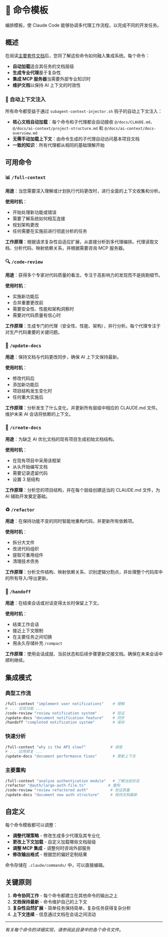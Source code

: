 # 🔧 命令模板

编排模板，使 Claude Code 能够协调多代理工作流程，以完成不同的开发任务。

## 概述

在阅读[主要套件文档](../README.md)后，您将了解这些命令如何融入集成系统。每个命令：

- **自动加载**适合其任务的文档层级
- **生成专业代理**基于复杂性 
- **集成 MCP 服务器**当需要外部专业知识时
- **维护文档**以保持 AI 上下文的时效性

### 🚀 自动上下文注入

所有命令都受益于通过 `subagent-context-injector.sh` 钩子的自动上下文注入：

- **核心文档自动加载**：每个命令和子代理都会自动接收 `@/docs/CLAUDE.md`、`@/docs/ai-context/project-structure.md` 和 `@/docs/ai-context/docs-overview.md`
- **无需手动加载上下文**：由命令生成的子代理自动访问基本项目文档
- **一致的知识**：所有代理都从相同的基础理解开始

## 可用命令

### 📊 `/full-context`
**用途**：当您需要深入理解或计划执行代码更改时，进行全面的上下文收集和分析。

**使用时机**：
- 开始处理新功能或错误
- 需要了解系统如何相互连接
- 规划架构更改
- 任何需要在实施前进行彻底分析的任务

**工作原理**：根据请求复杂性自适应扩展，从直接分析到多代理编排。代理读取文档、分析代码、映射依赖关系，并根据需要咨询 MCP 服务器。

### 🔍 `/code-review` 
**用途**：获得多个专家对代码质量的看法，专注于高影响力的发现而不是挑剔细节。

**使用时机**：
- 实施新功能后
- 合并重要更改前
- 需要安全性、性能和架构洞察时
- 需要对代码质量有信心时

**工作原理**：生成专门的代理（安全性、性能、架构），并行分析。每个代理专注于对生产代码重要的关键问题。

### 📝 `/update-docs`
**用途**：保持文档与代码更改同步，确保 AI 上下文保持最新。

**使用时机**：
- 修改代码后
- 添加新功能后
- 项目结构发生变化时
- 任何重大实施后

**工作原理**：分析发生了什么变化，并更新所有层级中相应的 CLAUDE.md 文件。维护未来 AI 会话将依赖的上下文。

### 📄 `/create-docs`
**用途**：为缺乏 AI 优化文档的现有项目生成初始文档结构。

**使用时机**：
- 在现有项目中采用该框架
- 从头开始编写文档
- 需要记录遗留代码
- 设置 3 层结构

**工作原理**：分析您的项目结构，并在每个层级创建适当的 CLAUDE.md 文件，为 AI 辅助开发奠定基础。

### ♻️ `/refactor`
**用途**：在保持功能不变的同时智能地重构代码，并更新所有依赖项。

**使用时机**：
- 拆分大文件
- 改进代码组织
- 提取可重用组件
- 清理技术债务

**工作原理**：分析文件结构、映射依赖关系、识别逻辑分割点，并处理整个代码库中的所有导入/导出更新。

### 🤝 `/handoff`
**用途**：在结束会话或对话变得太长时保留上下文。

**使用时机**：
- 结束工作会话
- 接近上下文限制
- 在主要任务之间切换
- 用永久存储补充 `/compact`

**工作原理**：使用会话成就、当前状态和后续步骤更新交接文档。确保在未来会话中顺利继续。

## 集成模式

### 典型工作流
```bash
/full-context "implement user notifications"    # 理解
# ... 实现功能 ...
/code-review "review notification system"       # 验证  
/update-docs "document notification feature"    # 同步
/handoff "completed notification system"        # 保存
```

### 快速分析
```bash
/full-context "why is the API slow?"           # 调查
# ... 应用修复 ...
/update-docs "document performance fixes"       # 更新上下文
```

### 主要重构
```bash
/full-context "analyze authentication module"   # 了解当前状态
/refactor "@auth/large-auth-file.ts"          # 重构
/code-review "review refactored auth"          # 验证质量
/update-docs "document new auth structure"     # 保持文档最新
```

## 自定义

每个命令模板都可以调整：

- **调整代理策略** - 修改生成多少代理及其专业化
- **更改上下文加载** - 自定义加载哪些文档层级
- **调整 MCP 集成** - 调整何时咨询外部服务
- **修改输出格式** - 根据您的偏好定制结果

命令存储在 `.claude/commands/` 中，可以直接编辑。

## 关键原则

1. **命令协同工作** - 每个命令都建立在其他命令的输出之上
2. **文档保持最新** - 命令维护自己的上下文
3. **复杂性自然扩展** - 简单任务保持简单，复杂任务获得复杂分析
4. **上下文连续** - 信息通过文档在会话之间流动

---

*有关每个命令的详细实现，请参阅此目录中的各个命令文件。*